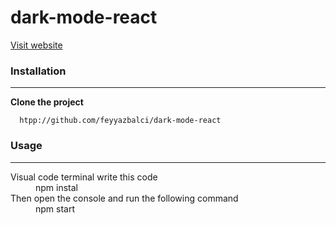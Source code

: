 # dark-mode-react

[Visit website](https://darkmodesite.netlify.app/)

### Installation

___
**Clone the project**
```
  htpp://github.com/feyyazbalci/dark-mode-react
```


### Usage
___
<dl>
   <dt>Visual code terminal write this code </dt>
   <dd>npm instal</dd> 
   
   <dt>Then open the console and run the following command</dt>
   <dd>npm start</dd>
</dl>
